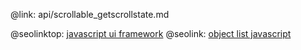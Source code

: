 @link: api/scrollable_getscrollstate.md

@seolinktop: [javascript ui framework](https://webix.com)
@seolink: [object list javascript](https://webix.com/widget/list/)